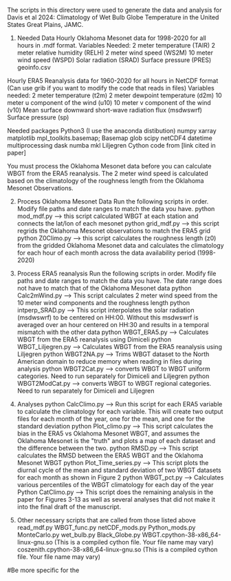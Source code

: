 The scripts in this directory were used to generate the data and analysis for Davis et al 2024: Climatology of Wet Bulb Globe Temperature in the United States Great Plains, JAMC.

1) Needed Data
Hourly Oklahoma Mesonet data for 1998-2020 for all hours in .mdf format.
	Variables Needed:
	2 meter temperature (TAIR)
	2 meter relative humidity (RELH)
	2 meter wind speed (WS2M)
	10 meter wind speed (WSPD)
	Solar radiation (SRAD)
	Surface pressure (PRES)
        geoinfo.csv

Hourly ERA5 Reanalysis data for 1960-2020 for all hours in NetCDF format (Can use grib if you want to modify the code that reads in files)
	Variables needed:
	2 meter temperature (t2m)
	2 meter dewpoint temperature (d2m)
	10 meter u component of the wind (u10)
        10 meter v component of the wind (v10)
	Mean surface downward short-wave radiation flux (msdwswrf)
	Surface pressure (sp)

Needed packages
Python3 (I use the anaconda distibution)
	numpy
	xarray
	matplotlib
	mpl_toolkits.basemap; Basemap
	glob
	scipy
	netCDF4
        datetime
        multiprocessing
        dask
        numba
        mkl
Liljegren Cython code from [link cited in paper]

You must process the Oklahoma Mesonet data before you can calculate WBGT from the ERA5 reanalysis. The 2 meter wind speed is calculated based on the climatology of the roughness length from the Oklahoma Mesonet Observations.

2) Process Oklahoma Mesonet Data
Run the following scripts in order. Modify file paths and date ranges to match the data you have.
python mod_mdf.py --> this script calculated WBGT at each station and connects the lat/lon of each mesonet 
python grid_mdf.py --> this script regrids the Oklahoma Mesonet observations to match the ERA5 grid
python Z0Climo.py --> this script calculates the roughness length (z0) from the gridded Oklahoma Mesonet data and calculates the climatology for each hour of each month across the data availability period (1998-2020)

3) Process ERA5 reanalysis
Run the following scripts in order. Modify file paths and date ranges to match the data you have. The date range does not have to match that of the Oklahoma Mesonet data
python Calc2mWind.py --> This script calculates 2 meter wind speed from the 10 meter wind components and the roughness length
python intperp_SRAD.py --> This script interpolates the solar radiation (msdwswrf) to be centered on HH:00. Without this msdwswrf is averaged over an hour centered on HH:30 and results in a temporal mismatch with the other data
python WBGT_ERA5.py --> Calculates WBGT from the ERA5 reanalysis using Dimiceli
python WBGT_Liljegren.py --> Calculates WBGT from the ERA5 reanalysis using Liljegren
python WBGT2NA.py --> Trims WBGT dataset to the North American domain to reduce memory when reading in files during analysis
python WBGT2Cat.py --> converts WBGT to WBGT uniform categories. Need to run separately for Dimiceli and Liljegren
python WBGT2ModCat.py --> converts WBGT to WBGT regional categories. Need to run separately for Dimiceli and Liljegren

4) Analyses
python CalcClimo.py --> Run this script for each ERA5 variable to calculate the climatology for each variable. This will create two output files for each month of the year, one for the mean, and one for the standard deviation
python Plot_climo.py --> This script calculates the bias in the ERA5 vs Oklahoma Mesonet WBGT, and assumes the Oklahoma Mesonet is the "truth" and plots a map of each dataset and the difference between the two.
python RMSD.py --> This script calculates the RMSD between the ERA5 WBGT and the Oklahoma Mesonet WBGT
python Plot_Time_series.py --> This script plots the diurnal cycle of the mean and standard deviation of two WBGT datasets for each month as shown in Figure 2
python WBGT_pct.py --> Calculates various percentiles of the WBGT climatology for each day of the year
Python CatClimo.py --> This script does the remaining analysis in the paper for Figures 3-13 as well as several analyses that did not make it into the final draft of the manuscript.

5) Other necessary scripts that are called from those listed above
read_mdf.py
WBGT_func.py
netCDF_mods.py
Python_mods.py
MonteCarlo.py
wet_bulb.py
Black_Globe.py
WBGT.cpython-38-x86_64-linux-gnu.so (This is a compiled cython file. Your file name may vary)
coszenith.cpython-38-x86_64-linux-gnu.so (This is a compiled cython file. Your file name may vary) 


#Be more specific for the 

